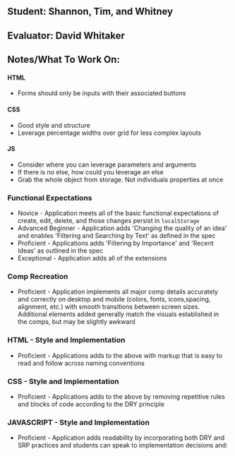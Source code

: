 ## Student: Shannon, Tim, and Whitney
## Evaluator: David Whitaker
## Notes/What To Work On:

#### HTML

* Forms should only be inputs with their associated buttons

#### CSS

* Good style and structure
* Leverage percentage widths over grid for less complex layouts

#### JS

* Consider where you can leverage parameters and arguments
* If there is no else, how could you leverage an else
* Grab the whole object from storage. Not individuals properties at once

### Functional Expectations

*  Novice - Application meets all of the basic functional expectations of create, edit, delete, and those changes persist in `localStorage`
*  Advanced Beginner - Application adds 'Changing the quality of an idea' and enables 'Filtering and Searching by Text' as defined in the spec
*  Proficient - Applications adds 'Filtering by Importance' and 'Recent Ideas' as outlined in the spec
*  Exceptional - Application adds all of the extensions

### Comp Recreation

*  Proficient - Application implements all major comp details accurately and correctly on desktop and mobile (colors, fonts, icons,spacing, alignment,  etc.) with smooth transitions between screen sizes. Additional elements added generally match the visuals established in the comps, but may be slightly awkward

### HTML - Style and Implementation

*  Proficient - Applications adds to the above with markup that is easy to read and follow across naming conventions

### CSS - Style and Implementation

*  Proficient - Applications adds to the above by removing repetitive rules and blocks of code according to the DRY principle

### JAVASCRIPT - Style and Implementation

*  Proficient - Application adds readability by incorporating both DRY and SRP practices and students can speak to implementation decisions and:

